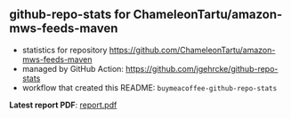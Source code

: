 ## github-repo-stats for ChameleonTartu/amazon-mws-feeds-maven

- statistics for repository https://github.com/ChameleonTartu/amazon-mws-feeds-maven
- managed by GitHub Action: https://github.com/jgehrcke/github-repo-stats
- workflow that created this README: `buymeacoffee-github-repo-stats`

**Latest report PDF**: [report.pdf](https://github.com/ChameleonTartu/buymeacoffee-github-repo-stats/raw/github-repo-stats/ChameleonTartu/amazon-mws-feeds-maven/latest-report/report.pdf)

